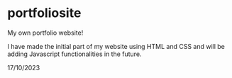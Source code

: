 # portfoliosite
My own portfolio website!

I have made the initial part of my website using HTML and CSS and will be adding Javascript functionalities in the future.

17/10/2023

